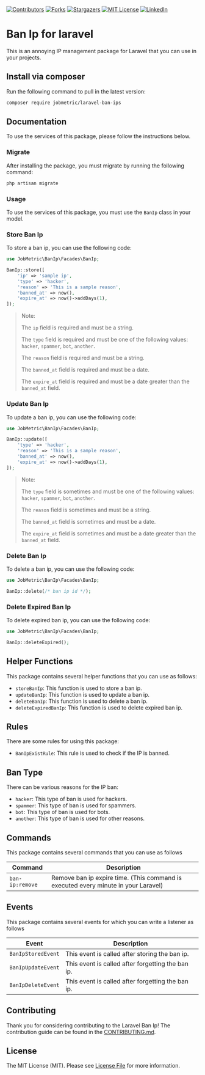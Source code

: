 [contributors-shield]: https://img.shields.io/github/contributors/jobmetric/laravel-ban-ips.svg?style=for-the-badge
[contributors-url]: https://github.com/jobmetric/laravel-ban-ips/graphs/contributors
[forks-shield]: https://img.shields.io/github/forks/jobmetric/laravel-ban-ips.svg?style=for-the-badge&label=Fork
[forks-url]: https://github.com/jobmetric/laravel-ban-ips/network/members
[stars-shield]: https://img.shields.io/github/stars/jobmetric/laravel-ban-ips.svg?style=for-the-badge
[stars-url]: https://github.com/jobmetric/laravel-ban-ips/stargazers
[license-shield]: https://img.shields.io/github/license/jobmetric/laravel-ban-ips.svg?style=for-the-badge
[license-url]: https://github.com/jobmetric/laravel-ban-ips/blob/master/LICENCE.md
[linkedin-shield]: https://img.shields.io/badge/-LinkedIn-blue.svg?style=for-the-badge&logo=linkedin&colorB=555
[linkedin-url]: https://linkedin.com/in/majidmohammadian

[![Contributors][contributors-shield]][contributors-url]
[![Forks][forks-shield]][forks-url]
[![Stargazers][stars-shield]][stars-url]
[![MIT License][license-shield]][license-url]
[![LinkedIn][linkedin-shield]][linkedin-url]

# Ban Ip for laravel

This is an annoying IP management package for Laravel that you can use in your projects.

## Install via composer

Run the following command to pull in the latest version:
```bash
composer require jobmetric/laravel-ban-ips
```

## Documentation

To use the services of this package, please follow the instructions below.

### Migrate

After installing the package, you must migrate by running the following command:

```bash
php artisan migrate
```

### Usage

To use the services of this package, you must use the `BanIp` class in your model.

### Store Ban Ip

To store a ban ip, you can use the following code:

```php
use JobMetric\BanIp\Facades\BanIp;

BanIp::store([
    'ip' => 'sample ip',
    'type' => 'hacker',
    'reason' => 'This is a sample reason',
    'banned_at' => now(),
    'expire_at' => now()->addDays(1),
]);
```

> Note:
> 
> The `ip` field is required and must be a string.
> 
> The `type` field is required and must be one of the following values: `hacker`, `spammer`, `bot`, `another`.
> 
> The `reason` field is required and must be a string.
> 
> The `banned_at` field is required and must be a date.
> 
> The `expire_at` field is required and must be a date greater than the `banned_at` field.

### Update Ban Ip

To update a ban ip, you can use the following code:

```php
use JobMetric\BanIp\Facades\BanIp;

BanIp::update([
    'type' => 'hacker',
    'reason' => 'This is a sample reason',
    'banned_at' => now(),
    'expire_at' => now()->addDays(1),
]);
```

> Note:
> 
> The `type` field is sometimes and must be one of the following values: `hacker`, `spammer`, `bot`, `another`.
> 
> The `reason` field is sometimes and must be a string.
> 
> The `banned_at` field is sometimes and must be a date.
> 
> The `expire_at` field is sometimes and must be a date greater than the `banned_at` field.

### Delete Ban Ip

To delete a ban ip, you can use the following code:

```php
use JobMetric\BanIp\Facades\BanIp;

BanIp::delete(/* ban ip id */);
```

### Delete Expired Ban Ip

To delete expired ban ip, you can use the following code:

```php
use JobMetric\BanIp\Facades\BanIp;

BanIp::deleteExpired();
```

## Helper Functions

This package contains several helper functions that you can use as follows:

- `storeBanIp`: This function is used to store a ban ip.
- `updateBanIp`: This function is used to update a ban ip.
- `deleteBanIp`: This function is used to delete a ban ip.
- `deleteExpiredBanIp`: This function is used to delete expired ban ip.

## Rules

There are some rules for using this package:

- `BanIpExistRule`: This rule is used to check if the IP is banned.

## Ban Type

There can be various reasons for the IP ban:

- `hacker`: This type of ban is used for hackers.
- `spammer`: This type of ban is used for spammers.
- `bot`: This type of ban is used for bots.
- `another`: This type of ban is used for other reasons.

## Commands

This package contains several commands that you can use as follows

| Command                | Description                                                                        |
|------------------------|------------------------------------------------------------------------------------|
| `ban-ip:remove`        | Remove ban ip expire time. (This command is executed every minute in your Laravel) |

## Events

This package contains several events for which you can write a listener as follows

| Event              | Description                                        |
|--------------------|----------------------------------------------------|
| `BanIpStoredEvent` | This event is called after storing the ban ip.     |
| `BanIpUpdateEvent` | This event is called after forgetting the ban ip.  |
| `BanIpDeleteEvent` | This event is called after forgetting the ban ip.  |

## Contributing

Thank you for considering contributing to the Laravel Ban Ip! The contribution guide can be found in the [CONTRIBUTING.md](https://github.com/jobmetric/laravel-ban-ips/blob/master/CONTRIBUTING.md).

## License

The MIT License (MIT). Please see [License File](https://github.com/jobmetric/laravel-ban-ips/blob/master/LICENCE.md) for more information.
